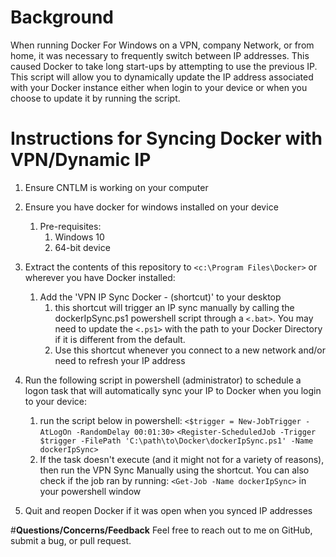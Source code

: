 # **Background**
When running Docker For Windows on a VPN, company Network, or from home, it was necessary to frequently switch between IP addresses. This caused Docker to take long start-ups by attempting to use the previous IP. This script will allow you to dynamically update the IP address associated with your Docker instance either when login to your device or when you choose to update it by running the script.

# **Instructions for Syncing Docker with VPN/Dynamic IP**
1. Ensure CNTLM is working on your computer
1. Ensure you have docker for windows installed on your device
	1. Pre-requisites:
		1. Windows 10
		1. 64-bit device

1. Extract the contents of this repository to `<c:\Program Files\Docker>` or wherever you have Docker installed:
	1. Add the 'VPN IP Sync Docker - (shortcut)' to your desktop
		1. this shortcut will trigger an IP sync manually by calling the dockerIpSync.ps1 powershell script through a `<.bat>`. You may need to update the `<.ps1>` with the path to your Docker Directory if it is different from the default.
		1. Use this shortcut whenever you connect to a new network and/or need to refresh your IP address

1. Run the following script in powershell (administrator) to schedule a
    logon task that will automatically sync your IP to Docker when you login to your device:
	1. run the script below in powershell:
	`<$trigger = New-JobTrigger -AtLogOn -RandomDelay 00:01:30>`
	`<Register-ScheduledJob -Trigger $trigger -FilePath 'C:\path\to\Docker\dockerIpSync.ps1' -Name dockerIpSync>`
	1. If the task doesn't execute (and it might not for a variety of reasons), then run the VPN Sync Manually using the shortcut. You can also check if the job ran by running: `<Get-Job -Name dockerIpSync>` in your powershell window

1. Quit and reopen Docker if it was open when you synced IP addresses

#**Questions/Concerns/Feedback**
Feel free to reach out to me on GitHub, submit a bug, or pull request.

	
